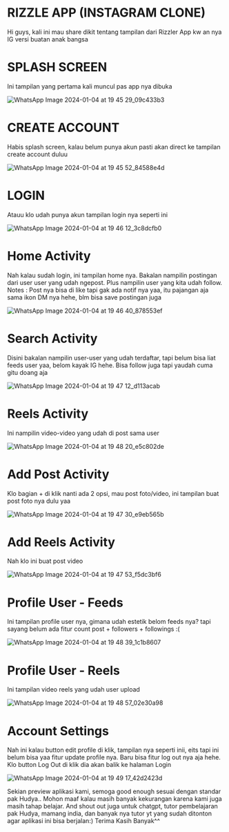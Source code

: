 # RIZZLE APP (INSTAGRAM CLONE)
Hi guys, kali ini mau share dikit tentang tampilan dari Rizzler App kw an nya IG versi buatan anak bangsa

# SPLASH SCREEN 
Ini tampilan yang pertama kali muncul pas app nya dibuka

![WhatsApp Image 2024-01-04 at 19 45 29_09c433b3](https://github.com/walkeyzz/RizzlerAppMAP/assets/146419451/3d6aa709-b24e-4fdf-8baf-1fae7d96e405)

# CREATE ACCOUNT
Habis splash screen, kalau belum punya akun pasti akan direct ke tampilan create account duluu

![WhatsApp Image 2024-01-04 at 19 45 52_84588e4d](https://github.com/walkeyzz/RizzlerAppMAP/assets/146419451/8864c1be-2cdb-4523-8c82-c5c92848855f)


# LOGIN
Atauu klo udah punya akun tampilan login nya seperti ini

![WhatsApp Image 2024-01-04 at 19 46 12_3c8dcfb0](https://github.com/walkeyzz/RizzlerAppMAP/assets/146419451/08e9e29c-ebf2-48e4-bcbd-4ee5337cde17)

# Home Activity
Nah kalau sudah login, ini tampilan home nya. Bakalan nampilin postingan dari user user yang udah ngepost. Plus nampilin user yang kita udah follow. Notes : Post nya bisa di like tapi gak ada notif nya yaa, itu pajangan aja sama ikon DM nya hehe, blm bisa save postingan juga

![WhatsApp Image 2024-01-04 at 19 46 40_878553ef](https://github.com/walkeyzz/RizzlerAppMAP/assets/146419451/d82b70cd-7de6-445a-b5b7-6b0db6b7d020)

# Search Activity
Disini bakalan nampilin user-user yang udah terdaftar, tapi belum bisa liat feeds user yaa, belom kayak IG hehe. Bisa follow juga tapi yaudah cuma gitu doang aja

![WhatsApp Image 2024-01-04 at 19 47 12_d113acab](https://github.com/walkeyzz/RizzlerAppMAP/assets/146419451/bf3a6d5d-4f9d-4d8e-b7f3-3db33ed4da1e)

# Reels Activity
Ini nampilin video-video yang udah di post sama user

![WhatsApp Image 2024-01-04 at 19 48 20_e5c802de](https://github.com/walkeyzz/RizzlerAppMAP/assets/146419451/dedf5a9b-6fe7-4054-920d-96a8868b5276)


# Add Post Activity
Klo bagian + di klik nanti ada 2 opsi, mau post foto/video, ini tampilan buat post foto nya dulu yaa

![WhatsApp Image 2024-01-04 at 19 47 30_e9eb565b](https://github.com/walkeyzz/RizzlerAppMAP/assets/146419451/cca2f5dc-6d3b-4120-81c3-f0f93f8ec56e)

# Add Reels Activity
Nah klo ini buat post video

![WhatsApp Image 2024-01-04 at 19 47 53_f5dc3bf6](https://github.com/walkeyzz/RizzlerAppMAP/assets/146419451/c02cd0d6-84c7-4d58-b588-7550a6c6aeca)

# Profile User - Feeds
Ini tampilan profile user nya, gimana udah estetik belom feeds nya? tapi sayang belum ada fitur count post + followers + followings :(

![WhatsApp Image 2024-01-04 at 19 48 39_1c1b8607](https://github.com/walkeyzz/RizzlerAppMAP/assets/146419451/46f257cb-d202-4ddd-8391-8e5898a2d8ee)

# Profile User - Reels
Ini tampilan video reels yang udah user upload

![WhatsApp Image 2024-01-04 at 19 48 57_02e30a98](https://github.com/walkeyzz/RizzlerAppMAP/assets/146419451/132f140d-363f-4859-ae46-3b35ac90026b)

# Account Settings
Nah ini kalau button edit profile di klik, tampilan nya seperti inii, eits tapi ini belum bisa yaa fitur update profile nya. Baru bisa fitur log out nya aja hehe. Klo button Log Out di klik dia akan balik ke halaman Login

![WhatsApp Image 2024-01-04 at 19 49 17_42d2423d](https://github.com/walkeyzz/RizzlerAppMAP/assets/146419451/83e751e7-9397-45f5-8977-1c3d5b68f640)

Sekian preview aplikasi kami, semoga good enough sesuai dengan standar pak Hudya.. Mohon maaf kalau masih banyak kekurangan karena kami juga masih tahap belajar. And shout out juga untuk chatgpt, tutor pembelajaran pak Hudya, mamang india, dan banyak nya tutor yt yang sudah ditonton agar aplikasi ini bisa berjalan:) Terima Kasih Banyak^^









